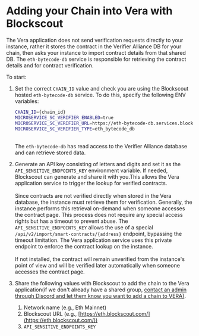 # Adding your Chain into Vera with Blockscout

The Vera application does not send verification requests directly to your instance, rather it stores the contract in the Verifier Alliance DB for your chain, then asks your instance to import contract details from that shared DB. The `eth-bytecode-db` service is responsible for retrieving the contract details and for contract verification.

To start:

1.  Set the correct `CHAIN_ID` value and check you are using the Blockscout hosted `eth-bytecode-db` service. To do this, specify the following ENV variables:

    ```bash
    CHAIN_ID={chain_id}
    MICROSERVICE_SC_VERIFIER_ENABLED=true
    MICROSERVICE_SC_VERIFIER_URL=https://eth-bytecode-db.services.blockscout.com/
    MICROSERVICE_SC_VERIFIER_TYPE=eth_bytecode_db

    ```

    \
    The `eth-bytecode-db` has read access to the Verifier Alliance database and can retrieve stored data.&#x20;
2. Generate an API key consisting of letters and digits and set it as the `API_SENSITIVE_ENDPOINTS_KEY` environment variable. If needed, Blockscout can generate and share it with you.This allows the Vera application service to trigger the lookup for verified contracts. \
   \
   Since contracts are not verified directly when stored in the Vera database, the instance must retrieve them for verification. Generally, the instance performs this retrieval on-demand when someone accesses the contract page. This process does not require any special access rights but has a timeout to prevent abuse. The `API_SENSITIVE_ENDPOINTS_KEY` allows the use of a special `/api/v2/import/smart-contracts/{address}` endpoint, bypassing the timeout limitation. The Vera application service uses this private endpoint to enforce the contract lookup on the instance.\
   \
   If not installed, the contract will remain unverified from the instance's point of view and will be verified later automatically when someone accesses the contract page.
3. Share the following values with Blockscout to add the chain to the Vera application(if we don't already have a shared group, [contact an admin through Discord and let them know you want to add a chain to VERA)](https://discord.gg/blockscout).
   1. Network name (e.g., Eth Mainnet)
   2. Blockscout URL (e.g., [https://eth.blockscout.com/](https://eth.blockscout.com/))
   3. `API_SENSITIVE_ENDPOINTS_KEY`
